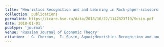 ```yaml
---
title: "Heuristics Recognition and and Learning in Rock-paper-scissors Game: Experimental Study (rus.)"
collection: publications
permalink: https://icare.hse.ru/data/2018/10/22/1142323719/Susin.pdf
date: 2018-01-01
pubtype: 'journal'
venue: 'Russian Journal of Economic Theory'
citation: ' G. Chernov,  I. Susin, &quot;Heuristics Recognition and and Learning in Rock-paper-scissors Game: Experimental Study (rus.).&quot; Russian Journal of Economic Theory, 2018.'
---
```

<!-- Use [Google Scholar](https://scholar.google.com/scholar?q=Heuristics+Recognition+and+and+Learning+in+Rock+paper+scissors+Game:+Experimental+Study+(rus.)){:target="_blank"} for full citation -->